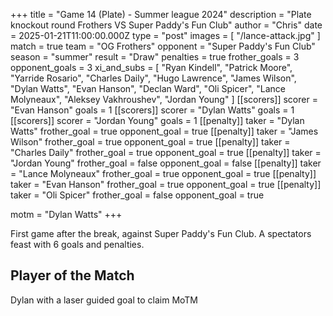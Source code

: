 +++
title = "Game 14 (Plate) - Summer league 2024"
description = "Plate knockout round Frothers VS Super Paddy's Fun Club"
author = "Chris"
date = 2025-01-21T11:00:00.000Z
type = "post"
images = [ "/lance-attack.jpg" ]
match = true
team = "OG Frothers"
opponent = "Super Paddy's Fun Club"
season = "summer"
result = "Draw"
penalties = true
frother_goals = 3
opponent_goals = 3
xi_and_subs = [
  "Ryan Kindell",
  "Patrick Moore",
  "Yarride Rosario",
  "Charles Daily",
  "Hugo Lawrence",
  "James Wilson",
  "Dylan Watts",
  "Evan Hanson",
  "Declan Ward",
  "Oli Spicer",
  "Lance Molyneaux",
  "Aleksey Vakhroushev",
  "Jordan Young"
]
[[scorers]]
scorer = "Evan Hanson"
goals = 1
[[scorers]]
scorer = "Dylan Watts"
goals = 1
[[scorers]]
scorer = "Jordan Young"
goals = 1
[[penalty]]
taker = "Dylan Watts"
frother_goal = true
opponent_goal = true
[[penalty]]
taker = "James Wilson"
frother_goal = true
opponent_goal = true
[[penalty]]
taker = "Charles Daily"
frother_goal = true
opponent_goal = true
[[penalty]]
taker = "Jordan Young"
frother_goal = false
opponent_goal = false
[[penalty]]
taker = "Lance Molyneaux"
frother_goal = true
opponent_goal = true
[[penalty]]
taker = "Evan Hanson"
frother_goal = true
opponent_goal = true
[[penalty]]
taker = "Oli Spicer"
frother_goal = false
opponent_goal = true

motm = "Dylan Watts"
+++

First game after the break, against Super Paddy's Fun Club. A spectators feast with 6 goals and penalties.

## Player of the Match

Dylan with a laser guided goal to claim MoTM
